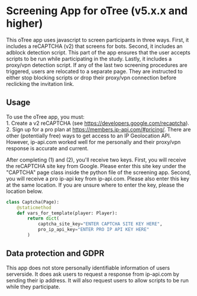 # Screening App for oTree (v5.x.x and higher)
This oTree app uses javascript to screen participants in three ways. First, it includes a reCAPTCHA (v2) that screens for bots. Second, it includes an adblock detection script. This part of the app ensures that the user accepts scripts to be run while participating in the study. Lastly, it includes a proxy/vpn detection script. If any of the last two screening procedures are triggered, users are relocated to a separate page. They are instructed to either stop blocking scripts or drop their proxy/vpn connection before reclicking the invitation link.
 
## Usage
To use the oTree app, you must:  
    1. Create a v2 reCAPTCHA (see https://developers.google.com/recaptcha).  
    2. Sign up for a pro plan at https://members.ip-api.com/#pricing/. There are other (potentially free) ways to get access to an IP Geolocation API. However, ip-api.com worked well for me personally and their proxy/vpn response is accurate and current.

After completing (1) and (2), you'll receive two keys. First, you will receive the reCAPTCHA site key from Google. Please enter this site key under the "CAPTCHA" page class inside the python file of the screening app. Second, you will receive a pro ip-api key from ip-api.com. Please also enter this key at the same location. If you are unsure where to enter the key, please the location below.

```python
class Captcha(Page):
    @staticmethod
    def vars_for_template(player: Player):
        return dict(
            captcha_site_key="ENTER CAPTCHA SITE KEY HERE",
            pro_ip_api_key="ENTER PRO IP API KEY HERE"
        )
```        

## Data protection and GDPR
This app does not store personally identifiable information of users serverside. It does ask users to request a response from ip-api.com by sending their ip address. It will also request users to allow scripts to be run while they participate.